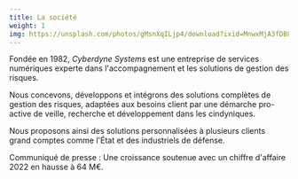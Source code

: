 ```yaml
---
title: La société
weight: 1
img: https://unsplash.com/photos/gMsnXqILjp4/download?ixid=MnwxMjA3fDB8MXxhbGx8fHx8fHx8fHwxNjQwMTM1OTgw&w=480
---
```

Fondée en 1982, *Cyberdyne Systems* est une entreprise de services numériques
experte dans l'accompagnement et les solutions de gestion des risques.

Nous concevons, développons et intégrons des solutions complètes de gestion des
risques, adaptées aux besoins client par une démarche pro-active de veille,
recherche et développement dans les cindyniques.

Nous proposons ainsi des solutions personnalisées à plusieurs clients grand
comptes comme l'État et des industriels de défense.

<div class="flash">
Communiqué de presse : <span class="Link text-italic">Une croissance soutenue
avec un chiffre d'affaire 2022 en hausse à 64 M€</span>.
</div>
